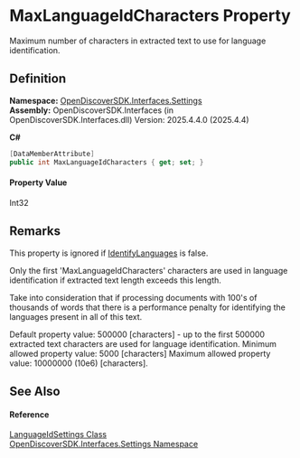 # MaxLanguageIdCharacters Property


Maximum number of characters in extracted text to use for language identification.



## Definition
**Namespace:** <a href="a1516a26-c3bc-5b32-80d1-92d32506d831">OpenDiscoverSDK.Interfaces.Settings</a>  
**Assembly:** OpenDiscoverSDK.Interfaces (in OpenDiscoverSDK.Interfaces.dll) Version: 2025.4.4.0 (2025.4.4)

**C#**
``` C#
[DataMemberAttribute]
public int MaxLanguageIdCharacters { get; set; }
```



#### Property Value
Int32

## Remarks

This property is ignored if <a href="950462d6-20db-2c1e-674e-362ea7c8ee45">IdentifyLanguages</a> is false.

Only the first 'MaxLanguageIdCharacters' characters are used in language identification if extracted text length exceeds this length.

Take into consideration that if processing documents with 100's of thousands of words that there is a performance penalty for identifying the languages present in all of this text.

Default property value: 500000 [characters] - up to the first 500000 extracted text characters are used for language identification. Minimum allowed property value: 5000 [characters] Maximum allowed property value: 10000000 (10e6) [characters].


## See Also


#### Reference
<a href="f87fd20f-aaa8-70a5-cfc1-25deeaad8361">LanguageIdSettings Class</a>  
<a href="a1516a26-c3bc-5b32-80d1-92d32506d831">OpenDiscoverSDK.Interfaces.Settings Namespace</a>  
